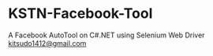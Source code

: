 KSTN-Facebook-Tool
==================

A Facebook AutoTool on C#.NET using Selenium Web Driver
kitsudo1412@gmail.com
